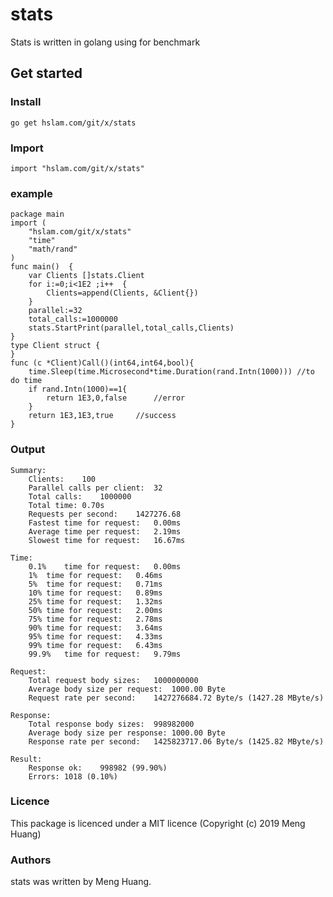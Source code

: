 # stats
Stats is written in golang using for benchmark

## Get started

### Install
```
go get hslam.com/git/x/stats
```
### Import
```
import "hslam.com/git/x/stats"
```

### example
```
package main
import (
	"hslam.com/git/x/stats"
	"time"
	"math/rand"
)
func main()  {
	var Clients []stats.Client
	for i:=0;i<1E2 ;i++  {
		Clients=append(Clients, &Client{})
	}
	parallel:=32
	total_calls:=1000000
	stats.StartPrint(parallel,total_calls,Clients)
}
type Client struct {
}
func (c *Client)Call()(int64,int64,bool){
	time.Sleep(time.Microsecond*time.Duration(rand.Intn(1000)))	//to do time
	if rand.Intn(1000)==1{
		return 1E3,0,false		//error
	}
	return 1E3,1E3,true		//success
}
```

### Output
```
Summary:
	Clients:	100
	Parallel calls per client:	32
	Total calls:	1000000
	Total time:	0.70s
	Requests per second:	1427276.68
	Fastest time for request:	0.00ms
	Average time per request:	2.19ms
	Slowest time for request:	16.67ms

Time:
	0.1%	time for request:	0.00ms
	1%	time for request:	0.46ms
	5%	time for request:	0.71ms
	10%	time for request:	0.89ms
	25%	time for request:	1.32ms
	50%	time for request:	2.00ms
	75%	time for request:	2.78ms
	90%	time for request:	3.64ms
	95%	time for request:	4.33ms
	99%	time for request:	6.43ms
	99.9%	time for request:	9.79ms

Request:
	Total request body sizes:	1000000000
	Average body size per request:	1000.00 Byte
	Request rate per second:	1427276684.72 Byte/s (1427.28 MByte/s)

Response:
	Total response body sizes:	998982000
	Average body size per response:	1000.00 Byte
	Response rate per second:	1425823717.06 Byte/s (1425.82 MByte/s)

Result:
	Response ok:	998982 (99.90%)
	Errors:	1018 (0.10%)
```

### Licence
This package is licenced under a MIT licence (Copyright (c) 2019 Meng Huang)


### Authors
stats was written by Meng Huang.
